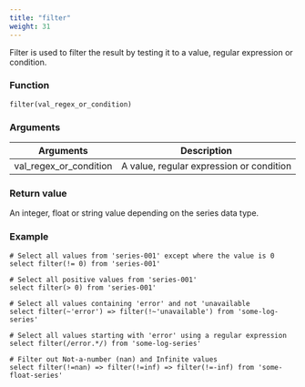 ```yaml
---
title: "filter"
weight: 31
---
```


Filter is used to filter the result by testing it to a value, regular expression or condition.

### Function

    filter(val_regex_or_condition)

### Arguments

 Arguments   | Description
 ----------- | -----------
val_regex_or_condition | A value, regular expression or condition

### Return value

An integer, float or string value depending on the series data type.

### Example

    # Select all values from 'series-001' except where the value is 0
    select filter(!= 0) from 'series-001'

    # Select all positive values from 'series-001'
    select filter(> 0) from 'series-001'

    # Select all values containing 'error' and not 'unavailable
    select filter(~'error') => filter(!~'unavailable') from 'some-log-series'

    # Select all values starting with 'error' using a regular expression
    select filter(/error.*/) from 'some-log-series'

    # Filter out Not-a-number (nan) and Infinite values
    select filter(!=nan) => filter(!=inf) => filter(!=-inf) from 'some-float-series'

